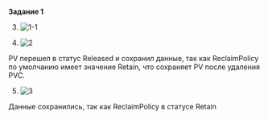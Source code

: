 **Задание 1**

3. ![1-1](https://github.com/user-attachments/assets/ea668e33-febd-4a47-b64e-74c5f9a75f8b)

4. ![2](https://github.com/user-attachments/assets/e5b61681-6cb9-48a4-b7c0-dcbaf1b3d75f)

PV перешел в статус Released и сохранил данные, так как ReclaimPolicy по умолчанию имеет значение Retain, что сохраняет PV после удаления PVC.

5. ![3](https://github.com/user-attachments/assets/1c44c79b-ea50-4710-976c-b46f1dabfb23)

Данные сохранились, так как ReclaimPolicy в статусе Retain
   
